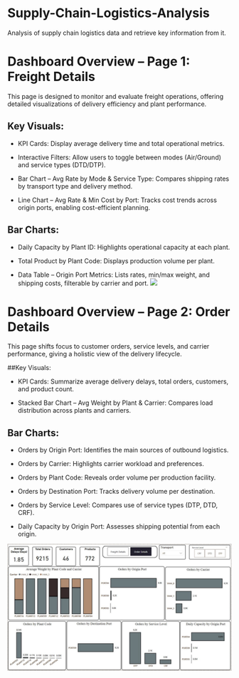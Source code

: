 # Supply-Chain-Logistics-Analysis
Analysis of supply chain logistics data and retrieve key information from it.

# Dashboard Overview – Page 1: Freight Details
This page is designed to monitor and evaluate freight operations, offering detailed visualizations of delivery efficiency and plant performance.

## Key Visuals:
* KPI Cards: Display average delivery time and total operational metrics.

* Interactive Filters: Allow users to toggle between modes (Air/Ground) and service types (DTD/DTP).

* Bar Chart – Avg Rate by Mode & Service Type: Compares shipping rates by transport type and delivery method.

* Line Chart – Avg Rate & Min Cost by Port: Tracks cost trends across origin ports, enabling cost-efficient planning.

## Bar Charts:

* Daily Capacity by Plant ID: Highlights operational capacity at each plant.

* Total Product by Plant Code: Displays production volume per plant.

* Data Table – Origin Port Metrics: Lists rates, min/max weight, and shipping costs, filterable by carrier and port.
![](Imaages/1st.JPG)
# Dashboard Overview – Page 2: Order Details
This page shifts focus to customer orders, service levels, and carrier performance, giving a holistic view of the delivery lifecycle.

##Key Visuals:
* KPI Cards: Summarize average delivery delays, total orders, customers, and product count.

* Stacked Bar Chart – Avg Weight by Plant & Carrier: Compares load distribution across plants and carriers.

## Bar Charts:

* Orders by Origin Port: Identifies the main sources of outbound logistics.

* Orders by Carrier: Highlights carrier workload and preferences.

* Orders by Plant Code: Reveals order volume per production facility.

* Orders by Destination Port: Tracks delivery volume per destination.

* Orders by Service Level: Compares use of service types (DTP, DTD, CRF).

* Daily Capacity by Origin Port: Assesses shipping potential from each origin.

![](Images/2nd.JPG)
